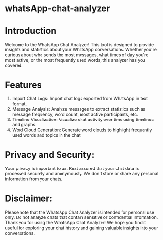 # whatsApp-chat-analyzer

# Introduction 
Welcome to the WhatsApp Chat Analyzer! This tool is designed to provide insights and statistics about your WhatsApp conversations. Whether you're curious about who sends the most messages, what times of day you're most active, or the most frequently used words, this analyzer has you covered.

# Features
1. Import Chat Logs: Import chat logs exported from WhatsApp in text format.
2. Message Analysis: Analyze messages to extract statistics such as message frequency, word count, most active participants, etc.
3. Timeline Visualization: Visualize chat activity over time using timelines and graphs.
4. Word Cloud Generation: Generate word clouds to highlight frequently used words and topics in the chat.

# Privacy and Security:
Your privacy is important to us. Rest assured that your chat data is processed securely and anonymously. We don't store or share any personal information from your chats.

# Disclaimer:
Please note that the WhatsApp Chat Analyzer is intended for personal use only. Do not analyze chats that contain sensitive or confidential information.
Thank you for using the WhatsApp Chat Analyzer! We hope you find it useful for exploring your chat history and gaining valuable insights into your conversations.
